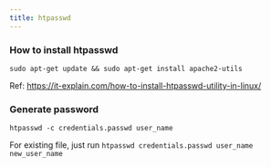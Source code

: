 ```yaml
---
title: htpasswd
---
```



### How to install htpasswd

```shell
sudo apt-get update && sudo apt-get install apache2-utils
```

Ref: https://it-explain.com/how-to-install-htpasswd-utility-in-linux/

### Generate password

```shell
htpasswd -c credentials.passwd user_name
```

For existing file, just run `htpasswd credentials.passwd user_name new_user_name`

